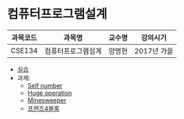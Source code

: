 # 컴퓨터프로그램설계

| 과목코드 | 과목명             | 교수명 | 강의시기    |
|----------|--------------------|--------|-------------|
| CSE134   | 컴퓨터프로그램설계 | 양명현 | 2017년 가을 |

- [실습](./practice)
- 과제:
  - [Self number](./assignments/self_number.c)
  - [Huge operation](./assignments/huge_operation.c)
  - [Minesweeper](./assignments/minesweeper.c)
  - [프렌즈4블록](./assignments/friends_4_block.c)
